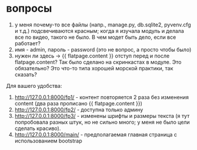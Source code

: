 # вопросы
1) у меня почему-то все файлы (напр., manage.py, db.sqlite2, pyvenv.cfg и т.д.) подсвечиваются красным; 
когда я изучала модуль и делала все по видео, такого не было. В чем модет быть дело, если все работает?
2) имя - admin, пароль - password (это не вопрос, а просто чтобы было)
3) нужен ли здесь -> {{ flatpage.content }} отступ перед и после flatpage.content? Так было сделано на скринкастах в модуле. Это обязательно? Это что-то типа хорошей морской практики, так сказать?


Для вашего удобства:
1) http://127.0.0.1:8000/fp1/ - контент повторяется 2 раза без изменения content (два раза прописано {{ flatpage.content }}) 
2) http://127.0.0.1:8000/fp2/ - доступна только админу 
3) http://127.0.0.1:8000/fp3/ - изменены шрифты и размеры текста (я тут попробовала разных штук, но не сильно много; у меня не было цели сделать красиво).
4) http://127.0.0.1:8000/main/ - предполагаемая главная страница с использованием bootstrap
